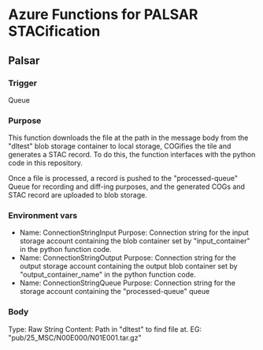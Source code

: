 # Azure Functions for PALSAR STACification #
## Palsar ##
### Trigger ###
Queue

### Purpose ###
This function downloads the file at the path in the message body from the "dltest" blob storage container to local storage, COGifies the tile and generates a STAC record.
To do this, the function interfaces with the python code in this repository.

Once a file is processed, a record is pushed to the "processed-queue" Queue for recording and diff-ing purposes, and the generated COGs and STAC record are uploaded to blob storage.

### Environment vars ###
- Name: ConnectionStringInput
  Purpose: Connection string for the input storage account containing the blob container set by "input_container" in the python function code.
- Name: ConnectionStringOutput
  Purpose: Connection string for the output storage account containing the output blob container set by "output_container_name" in the python function code.
- Name: ConnectionStringQueue
  Purpose: Connection string for the storage account containing the "processed-queue" queue
  
### Body ###
Type: Raw String
Content: Path in "dltest" to find file at. EG: "pub/25_MSC/N00E000/N01E001.tar.gz"
